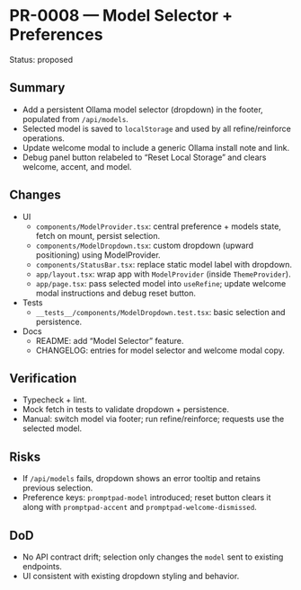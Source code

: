 # PR-0008 — Model Selector + Preferences

Status: proposed

## Summary
- Add a persistent Ollama model selector (dropdown) in the footer, populated from `/api/models`.
- Selected model is saved to `localStorage` and used by all refine/reinforce operations.
- Update welcome modal to include a generic Ollama install note and link.
- Debug panel button relabeled to “Reset Local Storage” and clears welcome, accent, and model.

## Changes
- UI
  - `components/ModelProvider.tsx`: central preference + models state, fetch on mount, persist selection.
  - `components/ModelDropdown.tsx`: custom dropdown (upward positioning) using ModelProvider.
  - `components/StatusBar.tsx`: replace static model label with dropdown.
  - `app/layout.tsx`: wrap app with `ModelProvider` (inside `ThemeProvider`).
  - `app/page.tsx`: pass selected model into `useRefine`; update welcome modal instructions and debug reset button.
- Tests
  - `__tests__/components/ModelDropdown.test.tsx`: basic selection and persistence.
- Docs
  - README: add “Model Selector” feature.
  - CHANGELOG: entries for model selector and welcome modal copy.

## Verification
- Typecheck + lint.
- Mock fetch in tests to validate dropdown + persistence.
- Manual: switch model via footer; run refine/reinforce; requests use the selected model.

## Risks
- If `/api/models` fails, dropdown shows an error tooltip and retains previous selection.
- Preference keys: `promptpad-model` introduced; reset button clears it along with `promptpad-accent` and `promptpad-welcome-dismissed`.

## DoD
- No API contract drift; selection only changes the `model` sent to existing endpoints.
- UI consistent with existing dropdown styling and behavior.
